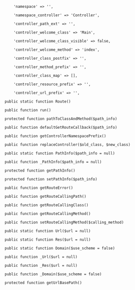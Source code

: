         'namespace' => '',

        'namespace_controller' => 'Controller',

        'controller_path_ext' => '',

        'controller_welcome_class' => 'Main',

        'controller_welcome_class_visible' => false,

        'controller_welcome_method' => 'index',

        'controller_class_postfix' => '',

        'controller_method_prefix' => '',

        'controller_class_map' => [],

        'controller_resource_prefix' => '',

        'controller_url_prefix' => '',

    public static function Route()

    public function run()

    protected function pathToClassAndMethod($path_info)

    public function defaultGetRouteCallback($path_info)

    public function getControllerNamespacePrefix()

    public function replaceController($old_class, $new_class)

    public static function PathInfo($path_info = null)

    public function _PathInfo($path_info = null)

    protected function getPathInfo()

    protected function setPathInfo($path_info)

    public function getRouteError()

    public function getRouteCallingPath()

    public function getRouteCallingClass()

    public function getRouteCallingMethod()

    public function setRouteCallingMethod($calling_method)

    public static function Url($url = null)

    public static function Res($url = null)

    public static function Domain($use_scheme = false)

    public function _Url($url = null)

    public function _Res($url = null)

    public function _Domain($use_scheme = false)

    protected function getUrlBasePath()

